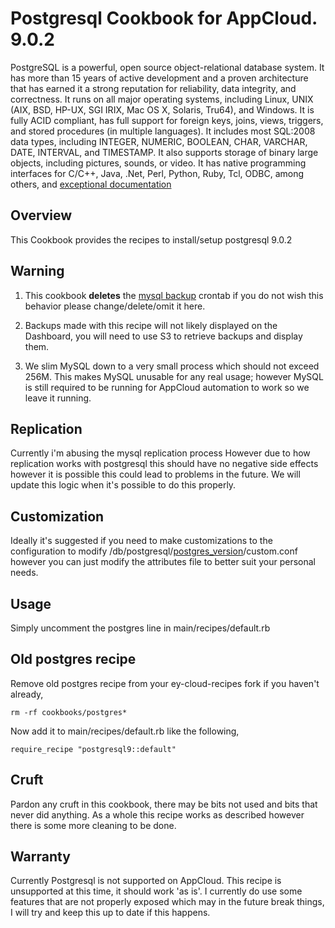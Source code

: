 Postgresql Cookbook for AppCloud.  9.0.2
=========

PostgreSQL is a powerful, open source object-relational database system. It has more than 15 years of active development and a proven architecture that has earned it a strong reputation for reliability, data integrity, and correctness. It runs on all major operating systems, including Linux, UNIX (AIX, BSD, HP-UX, SGI IRIX, Mac OS X, Solaris, Tru64), and Windows. It is fully ACID compliant, has full support for foreign keys, joins, views, triggers, and stored procedures (in multiple languages). It includes most SQL:2008 data types, including INTEGER, NUMERIC, BOOLEAN, CHAR, VARCHAR, DATE, INTERVAL, and TIMESTAMP. It also supports storage of binary large objects, including pictures, sounds, or video. It has native programming interfaces for C/C++, Java, .Net, Perl, Python, Ruby, Tcl, ODBC, among others, and [exceptional documentation][1]

Overview
--------

This Cookbook provides the recipes to install/setup postgresql 9.0.2

Warning
--------

1. This cookbook **deletes** the [mysql backup][4] crontab if you do not wish this behavior please change/delete/omit it here.

2. Backups made with this recipe will not likely displayed on the
   Dashboard, you will need to use S3 to retrieve backups and display
   them.

3. We slim MySQL down to a very small process which should not exceed
   256M.  This makes MySQL unusable for any real usage; however MySQL is
   still required to be running for AppCloud automation to work so we
   leave it running.

Replication
--------

Currently i'm abusing the mysql replication process  However due to how replication works with postgresql this should have no negative side effects however it is possible this could lead to problems in the future.  We will update this logic when it's possible to do this properly.

Customization
--------

Ideally it's suggested if you need to make customizations to the configuration to modify /db/postgresql/[postgres_version][3]/custom.conf however you can just modify the attributes file to better suit your personal needs.

Usage
--------

Simply uncomment the postgres line in main/recipes/default.rb


Old postgres recipe
--------

Remove old postgres recipe from your ey-cloud-recipes fork if you haven't already,

``rm -rf cookbooks/postgres*``  

Now add it to main/recipes/default.rb like the following,  

``require_recipe "postgresql9::default"``

Cruft
--------

Pardon any cruft in this cookbook, there may be bits not used and bits that never did anything.  As a whole this recipe works as described however there is some more cleaning to be done.

Warranty
--------

Currently Postgresql is not supported on AppCloud.  This recipe is unsupported at this time, it should work 'as is'.  I currently do use some features that are not properly exposed which may in the future break things, I will try and keep this up to date if this happens.

[1]: http://www.postgresql.org/docs/manuals/
[2]: http://www.postgresql.org/
[3]: http://github.com/damm/ey-postgresql9/blob/master/postgres/attributes/postgresql.rb
[4]: http://github.com/damm/ey-postgresql9/blob/master/postgres/recipes/eybackup.rb#L28-L32
